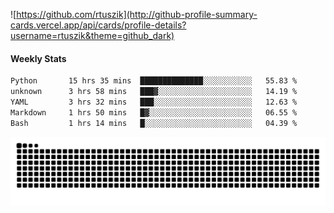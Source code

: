 ![https://github.com/rtuszik](http://github-profile-summary-cards.vercel.app/api/cards/profile-details?username=rtuszik&theme=github_dark)

#### Weekly Stats
<!--START_SECTION:waka-->

```txt
Python       15 hrs 35 mins  ██████████████░░░░░░░░░░░   55.83 %
unknown      3 hrs 58 mins   ███▓░░░░░░░░░░░░░░░░░░░░░   14.19 %
YAML         3 hrs 32 mins   ███░░░░░░░░░░░░░░░░░░░░░░   12.63 %
Markdown     1 hrs 50 mins   █▓░░░░░░░░░░░░░░░░░░░░░░░   06.55 %
Bash         1 hrs 14 mins   █░░░░░░░░░░░░░░░░░░░░░░░░   04.39 %
```

<!--END_SECTION:waka-->

![](https://raw.githubusercontent.com/rtuszik/rtuszik/output/github-contribution-grid-snake-dark.svg)
